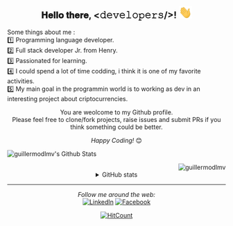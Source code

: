 <div align="center">
<h2> 𝐇𝐞𝐥𝐥𝐨 𝐭𝐡𝐞𝐫𝐞,  <𝚍𝚎𝚟𝚎𝚕𝚘𝚙𝚎𝚛𝚜/>! <img src="https://github.com/ABSphreak/ABSphreak/blob/master/gifs/Hi.gif" width="30px"></h2>
</div>

Some things about me :<br/>
:one: Programming language developer.<br/>
:two: Full stack developer Jr. from Henry.<br/>
:three: Passionated for learning.<br/> 
:four: I could spend a lot of time codding, i think  it is one of my favorite activities.<br/>
:five: My main goal in the programmin world is to working as dev in an interesting project about criptocurrencies.<br/>


<div align="center">

You are weolcome to my Github profile. <br>
Please feel free to clone/fork projects, raise issues and submit PRs if you think something could be better. <br>

<i>Happy Coding!</i> 😊

</div>

<div align="center">

<img align="left" src="https://github-readme-stats.vercel.app/api?username=guillermodlmv&include_all_commits=true&count_private=true&show_icons=true&line_height=20&title_color=7A7ADB&icon_color=2234AE&text_color=D3D3D3&bg_color=0,000000,130F50" alt="guillermodlmv's Github Stats">

</br>
<div  align="right"> 
<img align="right" src="https://github-readme-stats.vercel.app/api/top-langs/?username=guillermodlmv&layout=compact&hide=html" alt="guillermodlmv" /></p>
</div>
</br>
<details>
<summary>GitHub stats</summary>

![GitHub Streak](https://github-readme-streak-stats.herokuapp.com/?user=guillermodlmv)
----
</details>

---


<div>
<i>Follow me around the web:</i><br>
<a href="https://www.linkedin.com/in/guillermo-de-la-mora/" target="_blank"><img src="https://img.shields.io/badge/LinkedIn-%230077B5.svg?&style=flat-square&logo=linkedin&logoColor=white" alt="LinkedIn"></a>
<a href="https://www.facebook.com/guillermo.delamora.12" target="_blank"><img src="https://img.shields.io/badge/Facebook-%231877F2.svg?&style=flat-square&logo=facebook&logoColor=white" alt="Facebook"></a>
</div>

[![HitCount](http://hits.dwyl.com/ABSphreak/ABSphreak.svg)](http://hits.dwyl.com/ABSphreak/ABSphreak)
